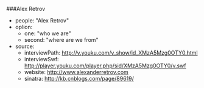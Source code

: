 ###Alex Retrov

* people: "Alex Retrov"
* oplion: 
  * one: "who we are"
  * second: "where are we from"
* source:
  * interviewPath: <http://v.youku.com/v_show/id_XMzA5Mzg0OTY0.html>
  * interviewSwf: <http://player.youku.com/player.php/sid/XMzA5Mzg0OTY0/v.swf>
  * website: <http://www.alexanderretrov.com>
  * sinatra: <http://kb.cnblogs.com/page/89619/>
